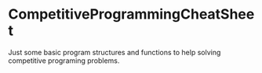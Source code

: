 # CompetitiveProgrammingCheatSheet
Just some basic program structures and functions to help solving competitive programing problems.